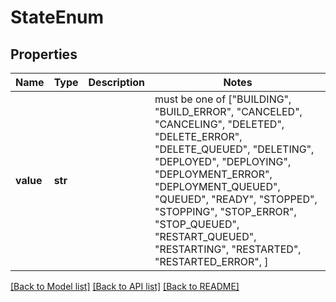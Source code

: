 # StateEnum


## Properties
Name | Type | Description | Notes
------------ | ------------- | ------------- | -------------
**value** | **str** |  |  must be one of ["BUILDING", "BUILD_ERROR", "CANCELED", "CANCELING", "DELETED", "DELETE_ERROR", "DELETE_QUEUED", "DELETING", "DEPLOYED", "DEPLOYING", "DEPLOYMENT_ERROR", "DEPLOYMENT_QUEUED", "QUEUED", "READY", "STOPPED", "STOPPING", "STOP_ERROR", "STOP_QUEUED", "RESTART_QUEUED", "RESTARTING", "RESTARTED", "RESTARTED_ERROR", ]

[[Back to Model list]](../README.md#documentation-for-models) [[Back to API list]](../README.md#documentation-for-api-endpoints) [[Back to README]](../README.md)


